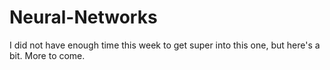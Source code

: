 # Neural-Networks
I did not have enough time this week to get super into this one, but here's a bit. More to come.
